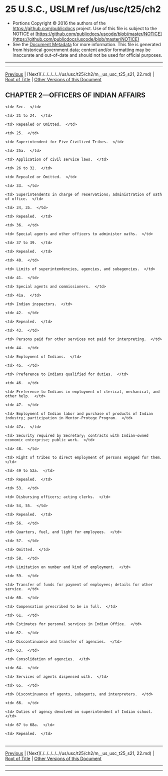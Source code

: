 ---
---

# 25 U.S.C., USLM ref /us/usc/t25/ch2

* Portions Copyright © 2016 the authors of the https://github.com/publicdocs project.
  Use of this file is subject to the NOTICE at [https://github.com/publicdocs/uscode/blob/master/NOTICE](https://github.com/publicdocs/uscode/blob/master/NOTICE)
* See the [Document Metadata](././../../../..//README.md) for more information.
  This file is generated from historical government data; content and/or formatting may be inaccurate and out-of-date and should not be used for official purposes.

----------
----------

[Previous](./../../../..//us/usc/t25/ch1/m__us_usc_t25_s17.md) | [Next](./../../../..//us/usc/t25/ch2/m__us_usc_t25_s21, 22.md) | [Root of Title](./../../../../) | [Other Versions of this Document](https://publicdocs.github.io/go/links?ns=uslm&ref=%2Fus%2Fusc%2Ft25%2Fch2)

## CHAPTER 2—OFFICERS OF INDIAN AFFAIRS

<table>

  <tr>

    <td> Sec.  </td>

  </tr>

  <tr>

    <td> 21 to 24.  </td>

    <td> Repealed or Omitted.  </td>

  </tr>

  <tr>

    <td> 25.  </td>

    <td> Superintendent for Five Civilized Tribes.  </td>

  </tr>

  <tr>

    <td> 25a.  </td>

    <td> Application of civil service laws.  </td>

  </tr>

  <tr>

    <td> 26 to 32.  </td>

    <td> Repealed or Omitted.  </td>

  </tr>

  <tr>

    <td> 33.  </td>

    <td> Superintendents in charge of reservations; administration of oath of office.  </td>

  </tr>

  <tr>

    <td> 34, 35.  </td>

    <td> Repealed.  </td>

  </tr>

  <tr>

    <td> 36.  </td>

    <td> Special agents and other officers to administer oaths.  </td>

  </tr>

  <tr>

    <td> 37 to 39.  </td>

    <td> Repealed.  </td>

  </tr>

  <tr>

    <td> 40.  </td>

    <td> Limits of superintendencies, agencies, and subagencies.  </td>

  </tr>

  <tr>

    <td> 41.  </td>

    <td> Special agents and commissioners.  </td>

  </tr>

  <tr>

    <td> 41a.  </td>

    <td> Indian inspectors.  </td>

  </tr>

  <tr>

    <td> 42.  </td>

    <td> Repealed.  </td>

  </tr>

  <tr>

    <td> 43.  </td>

    <td> Persons paid for other services not paid for interpreting.  </td>

  </tr>

  <tr>

    <td> 44.  </td>

    <td> Employment of Indians.  </td>

  </tr>

  <tr>

    <td> 45.  </td>

    <td> Preference to Indians qualified for duties.  </td>

  </tr>

  <tr>

    <td> 46.  </td>

    <td> Preference to Indians in employment of clerical, mechanical, and other help.  </td>

  </tr>

  <tr>

    <td> 47.  </td>

    <td> Employment of Indian labor and purchase of products of Indian industry; participation in Mentor-Protege Program.  </td>

  </tr>

  <tr>

    <td> 47a.  </td>

    <td> Security required by Secretary; contracts with Indian-owned economic enterprise; public work.  </td>

  </tr>

  <tr>

    <td> 48.  </td>

    <td> Right of tribes to direct employment of persons engaged for them.  </td>

  </tr>

  <tr>

    <td> 49 to 52a.  </td>

    <td> Repealed.  </td>

  </tr>

  <tr>

    <td> 53.  </td>

    <td> Disbursing officers; acting clerks.  </td>

  </tr>

  <tr>

    <td> 54, 55.  </td>

    <td> Repealed.  </td>

  </tr>

  <tr>

    <td> 56.  </td>

    <td> Quarters, fuel, and light for employees.  </td>

  </tr>

  <tr>

    <td> 57.  </td>

    <td> Omitted.  </td>

  </tr>

  <tr>

    <td> 58.  </td>

    <td> Limitation on number and kind of employment.  </td>

  </tr>

  <tr>

    <td> 59.  </td>

    <td> Transfer of funds for payment of employees; details for other service.  </td>

  </tr>

  <tr>

    <td> 60.  </td>

    <td> Compensation prescribed to be in full.  </td>

  </tr>

  <tr>

    <td> 61.  </td>

    <td> Estimates for personal services in Indian Office.  </td>

  </tr>

  <tr>

    <td> 62.  </td>

    <td> Discontinuance and transfer of agencies.  </td>

  </tr>

  <tr>

    <td> 63.  </td>

    <td> Consolidation of agencies.  </td>

  </tr>

  <tr>

    <td> 64.  </td>

    <td> Services of agents dispensed with.  </td>

  </tr>

  <tr>

    <td> 65.  </td>

    <td> Discontinuance of agents, subagents, and interpreters.  </td>

  </tr>

  <tr>

    <td> 66.  </td>

    <td> Duties of agency devolved on superintendent of Indian school.  </td>

  </tr>

  <tr>

    <td> 67 to 68a.  </td>

    <td> Repealed.  </td>

  </tr>

</table>

----------

[Previous](./../../../..//us/usc/t25/ch1/m__us_usc_t25_s17.md) | [Next](./../../../..//us/usc/t25/ch2/m__us_usc_t25_s21, 22.md) | [Root of Title](./../../../../) | [Other Versions of this Document](https://publicdocs.github.io/go/links?ns=uslm&ref=%2Fus%2Fusc%2Ft25%2Fch2)

----------
----------



